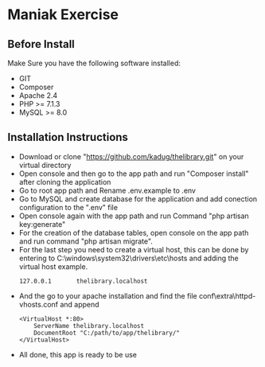 # Maniak Exercise

## Before Install

Make Sure you have the following software installed:

- GIT
- Composer
- Apache 2.4
- PHP >= 7.1.3
- MySQL >= 8.0

## Installation Instructions

- Download or clone "https://github.com/kadug/thelibrary.git" on your virtual directory
- Open console and then go to the app path and run "Composer install" after cloning the application
- Go to root app path and Rename .env.example to .env
- Go to MySQL and create database for the application and add conection configuration to the ".env" file
- Open console again with the app path and run Command "php artisan key:generate" 
- For the creation of the database tables, open console on the app path and run command "php artisan migrate".
- For the last step you need to create a virtual host, this can be done by entering to C:\windows\system32\drivers\etc\hosts and adding the virtual host example. 
	```
	127.0.0.1		thelibrary.localhost
	```
- And the go to your apache installation and find the file conf\extra\httpd-vhosts.conf and append 
	```
	<VirtualHost *:80>
		ServerName thelibrary.localhost	
		DocumentRoot "C:/path/to/app/thelibrary/" 
	</VirtualHost>
	```
- All done, this app is ready to be use